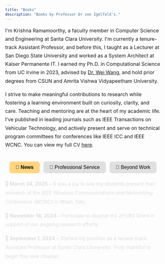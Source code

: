 ```yaml
---
title: "Books"
description: "Books by Professor Dr von Igelfeld's."
---
```


<p style="font-size: 16px; line-height: 1.7;">
  I'm Krishna Ramamoorthy, a faculty member in Computer Science and Engineering at Santa Clara University. I'm currently a tenure-track Assistant Professor, and before this, I taught as a Lecturer at San Diego State University and worked as a System Architect at Kaiser Permanente IT. I earned my Ph.D. in Computational Science from UC Irvine in 2023, advised by <a href="https://wwang.sdsu.edu/" class="advisor-link" target="_blank">Dr. Wei Wang</a>, and hold prior degrees from CSUN and Amrita Vishwa Vidyapeetham University.
</p>


<p style="font-size: 16px; line-height: 1.7;">
  I strive to make meaningful contributions to research while fostering a learning environment built on curiosity, clarity, and care. Teaching and mentoring are at the heart of my academic life.  I’ve published in leading journals such as IEEE Transactions on Vehicular Technology, and actively present and serve on technical program committees for conferences like IEEE ICC and IEEE WCNC. 
  You can view my full CV <a href="/KrishnaRamamoorthyCV.pdf" class="advisor-link" target="_blank">here</a>.
</p>


<style>
.bio-tab-wrapper {
  display: flex;
  justify-content: center;
  margin: 40px 0 20px;
}

.bio-tabs {
  display: flex;
  gap: 12px;
  flex-wrap: wrap;
}

.bio-tabs button {
  padding: 10px 20px;
  font-size: 16px;
  border: none;
  border-radius: 8px;
  background-color: #e0e0e0;
  cursor: pointer;
  transition: background-color 0.3s ease, transform 0.2s ease;
}

.bio-tabs button:hover {
  background-color: #ffd580;
}

.bio-tabs button.active {
  background-color: #ffd580;
  font-weight: bold;
}

.bio-section {
  display: none;
  animation: fadeIn 0.4s ease;
}
.bio-section.active {
  display: block;
}

@keyframes fadeIn {
  from {opacity: 0;}
  to {opacity: 1;}
}
</style>

<div class="bio-tab-wrapper">
  <div class="bio-tabs">
    <button id="btn-news" class="active" onclick="showBioSection('news')">📌 News</button>
    <button id="btn-service" onclick="showBioSection('service')">🤝 Professional Service</button>
    <button id="btn-beyond" onclick="showBioSection('beyond')">🌱 Beyond Work</button>
  </div>
</div>

<!-- 📌 NEWS -->
<div id="news" class="bio-section active">
  <div style="font-size: 16px; line-height: 1.8;">
    <p><strong>📌 March 24, 2025</strong> – It was a joy to see my students present their research at the <em>IEEE Wireless Communications and Networking Conference (WCNC)</em> in Milan, Italy.</p>
    <p><strong>📌 November 18, 2024</strong> – Fortunate to receive the <em>2FURS Grant</em> in support of our ongoing research efforts.</p>
    <p><strong>📌 September 1, 2024</strong> – Started my position as a tenure-track Assistant Professor at <em>Santa Clara University</em>. Truly thankful to begin this new chapter.</p>
  </div>
</div>

<!-- 🤝 SERVICE -->
<div id="service" class="bio-section">
  <p style="font-size: 16px; line-height: 1.8;"><strong>Technical Program Committee:</strong></p>
  <ul style="font-size: 15px; line-height: 1.8; padding-left: 20px; margin-top: -10px;">
    <li>IEEE Wireless Communications and Networking Conference (WCNC): 2023, 2024, 2025</li>
    <li>IEEE Global Communications Conference (Globecom): 2019</li>
    <li>IEEE Intermountain Engineering, Technology and Computing Conference (IETC): 2024</li>
  </ul>

  <p style="font-size: 16px; line-height: 1.8;"><strong>Technical Reviewer:</strong></p>
  <ul style="font-size: 15px; line-height: 1.8; padding-left: 20px; margin-top: -10px;">
    <li>IEEE Communications Magazine — 2024</li>
    <li>Results in Optics — 2023</li>
    <li>International Journal of Electrical, Electronics and Computer Systems (IJEECS) — 2021</li>
  </ul>

  <p style="font-size: 16px; line-height: 1.8;"><strong>Judge:</strong></p>
  <ul style="font-size: 15px; line-height: 1.8; padding-left: 20px; margin-top: -10px;">
    <li>Student Research Symposium, San Diego State University — 2023</li>
  </ul>
</div>

<!-- 🌱 BEYOND WORK -->
<div id="beyond" class="bio-section">
  <p style="font-size: 16px; line-height: 1.8;">
    Outside of work, I love playing fetch with my kitty cat Eevee (yes, he actually plays fetch!) and unwinding with a good board game — <strong>Catan</strong> is my all-time favorite. I truly enjoy <strong>aquascaping</strong>, and I also <strong>foster kittens</strong> whenever I can. These little side passions bring a lot of joy and balance to my life.
  </p>

  <h4 style="margin-top: 30px;">🐠 Aquascaping</h4>
  <div style="display: flex; flex-wrap: wrap; gap: 16px; margin-bottom: 30px;">
    <img src="/A3.JPG" alt="Aquascape 1" style="width: 30%; border-radius: 10px; box-shadow: 0 2px 8px rgba(0,0,0,0.1);">
    <img src="/A2.JPG" alt="Aquascape 2" style="width: 30%; border-radius: 10px; box-shadow: 0 2px 8px rgba(0,0,0,0.1);">
    <img src="/A1.JPG" alt="Aquascape 3" style="width: 30%; border-radius: 10px; box-shadow: 0 2px 8px rgba(0,0,0,0.1);">
  </div>

  <h4>🐾 Foster Kittens</h4>
  <div style="display: flex; flex-wrap: wrap; gap: 16px;">
    <img src="/F1.JPG" alt="Foster Kitty 1" style="width: 30%; border-radius: 10px; box-shadow: 0 2px 8px rgba(0,0,0,0.1);">
    <img src="/F2.JPG" alt="Foster Kitty 2" style="width: 30%; border-radius: 10px; box-shadow: 0 2px 8px rgba(0,0,0,0.1);">
    <img src="/F3.JPG" alt="Foster Kitty 3" style="width: 30%; border-radius: 10px; box-shadow: 0 2px 8px rgba(0,0,0,0.1);">
  </div>
</div>

<!-- JS Logic -->
<script>
function showBioSection(id) {
  document.querySelectorAll('.bio-section').forEach(s => s.classList.remove('active'));
  document.querySelectorAll('.bio-tabs button').forEach(b => b.classList.remove('active'));
  document.getElementById(id).classList.add('active');
  document.getElementById('btn-' + id).classList.add('active');
}
</script>